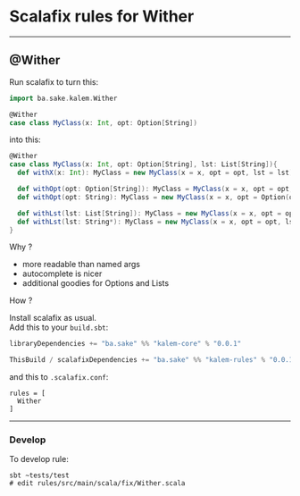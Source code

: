 # Scalafix rules for Wither

---
## @Wither

Run scalafix to turn this:
```scala
import ba.sake.kalem.Wither

@Wither
case class MyClass(x: Int, opt: Option[String])
```
into this:
```scala
@Wither
case class MyClass(x: Int, opt: Option[String], lst: List[String]){
  def withX(x: Int): MyClass = new MyClass(x = x, opt = opt, lst = lst)

  def withOpt(opt: Option[String]): MyClass = MyClass(x = x, opt = opt, lst = lst)
  def withOpt(opt: String): MyClass = new MyClass(x = x, opt = Option(opt), lst = lst)

  def withLst(lst: List[String]): MyClass = new MyClass(x = x, opt = opt, lst = lst)
  def withLst(lst: String*): MyClass = new MyClass(x = x, opt = opt, lst = lst.toList)
}
```

Why ?
- more readable than named args
- autocomplete is nicer
- additional goodies for Options and Lists

How ?  

Install scalafix as usual.  
Add this to your `build.sbt`:
```scala
libraryDependencies += "ba.sake" %% "kalem-core" % "0.0.1"

ThisBuild / scalafixDependencies += "ba.sake" %% "kalem-rules" % "0.0.1"
```

and this to `.scalafix.conf`:
```
rules = [
  Wither
]
```

---
### Develop
To develop rule:
```
sbt ~tests/test
# edit rules/src/main/scala/fix/Wither.scala
```
